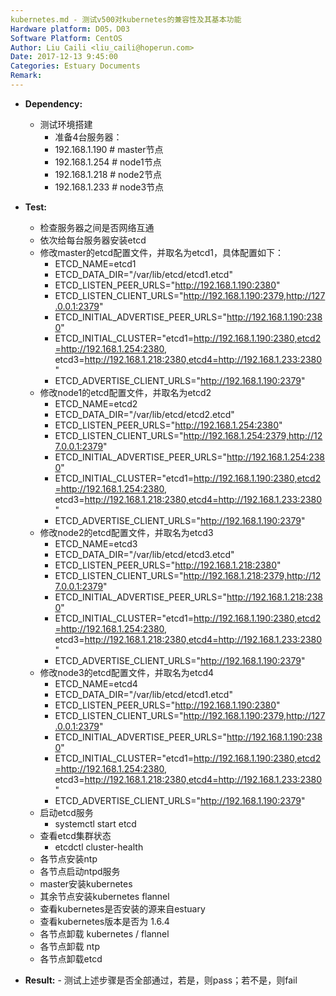 ```yaml
---
kubernetes.md - 测试v500对kubernetes的兼容性及其基本功能
Hardware platform: D05，D03
Software Platform: CentOS
Author: Liu Caili <liu_caili@hoperun.com>  
Date: 2017-12-13 9:45:00 
Categories: Estuary Documents  
Remark:
---
```


- **Dependency:**
    - 测试环境搭建
       	- 准备4台服务器：
       	- 192.168.1.190  # master节点
       	- 192.168.1.254  # node1节点
        - 192.168.1.218  # node2节点
        - 192.168.1.233  # node3节点


- **Test:**
    - 检查服务器之间是否网络互通
    - 依次给每台服务器安装etcd
    - 修改master的etcd配置文件，并取名为etcd1，具体配置如下：
        - ETCD_NAME=etcd1
        - ETCD_DATA_DIR="/var/lib/etcd/etcd1.etcd"
        - ETCD_LISTEN_PEER_URLS="http://192.168.1.190:2380"
        - ETCD_LISTEN_CLIENT_URLS="http://192.168.1.190:2379,http://127.0.0.1:2379"
        - ETCD_INITIAL_ADVERTISE_PEER_URLS="http://192.168.1.190:2380"
        - ETCD_INITIAL_CLUSTER="etcd1=http://192.168.1.190:2380,etcd2=http://192.168.1.254:2380,
            etcd3=http://192.168.1.218:2380,etcd4=http://192.168.1.233:2380"
        - ETCD_ADVERTISE_CLIENT_URLS="http://192.168.1.190:2379"
    - 修改node1的etcd配置文件，并取名为etcd2
        - ETCD_NAME=etcd2
        - ETCD_DATA_DIR="/var/lib/etcd/etcd2.etcd"
        - ETCD_LISTEN_PEER_URLS="http://192.168.1.254:2380"
        - ETCD_LISTEN_CLIENT_URLS="http://192.168.1.254:2379,http://127.0.0.1:2379"
        - ETCD_INITIAL_ADVERTISE_PEER_URLS="http://192.168.1.254:2380"
        - ETCD_INITIAL_CLUSTER="etcd1=http://192.168.1.190:2380,etcd2=http://192.168.1.254:2380,
	    etcd3=http://192.168.1.218:2380,etcd4=http://192.168.1.233:2380"
        - ETCD_ADVERTISE_CLIENT_URLS="http://192.168.1.190:2379"
    - 修改node2的etcd配置文件，并取名为etcd3
        - ETCD_NAME=etcd3
        - ETCD_DATA_DIR="/var/lib/etcd/etcd3.etcd"
        - ETCD_LISTEN_PEER_URLS="http://192.168.1.218:2380"
        - ETCD_LISTEN_CLIENT_URLS="http://192.168.1.218:2379,http://127.0.0.1:2379"
        - ETCD_INITIAL_ADVERTISE_PEER_URLS="http://192.168.1.218:2380"
        - ETCD_INITIAL_CLUSTER="etcd1=http://192.168.1.190:2380,etcd2=http://192.168.1.254:2380,
           etcd3=http://192.168.1.218:2380,etcd4=http://192.168.1.233:2380"
        - ETCD_ADVERTISE_CLIENT_URLS="http://192.168.1.190:2379"
    - 修改node3的etcd配置文件，并取名为etcd4
         - ETCD_NAME=etcd4
         - ETCD_DATA_DIR="/var/lib/etcd/etcd1.etcd"
         - ETCD_LISTEN_PEER_URLS="http://192.168.1.190:2380"
         - ETCD_LISTEN_CLIENT_URLS="http://192.168.1.190:2379,http://127.0.0.1:2379"
         - ETCD_INITIAL_ADVERTISE_PEER_URLS="http://192.168.1.190:2380"
         - ETCD_INITIAL_CLUSTER="etcd1=http://192.168.1.190:2380,etcd2=http://192.168.1.254:2380,
	      etcd3=http://192.168.1.218:2380,etcd4=http://192.168.1.233:2380"
         - ETCD_ADVERTISE_CLIENT_URLS="http://192.168.1.190:2379"
    - 启动etcd服务
        - systemctl start etcd    
    - 查看etcd集群状态
        - etcdctl cluster-health  
    - 各节点安装ntp
    - 各节点启动ntpd服务
    - master安装kubernetes
    - 其余节点安装kubernetes flannel
    - 查看kubernetes是否安装的源来自estuary
    - 查看kubernetes版本是否为 1.6.4
    - 各节点卸载 kubernetes / flannel
    - 各节点卸载 ntp
    - 各节点卸载etcd 
  
  
- **Result:**
       - 测试上述步骤是否全部通过，若是，则pass；若不是，则fail